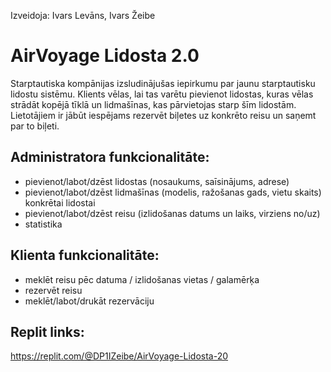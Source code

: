 Izveidoja: Ivars Levāns, Ivars Žeibe
# AirVoyage Lidosta 2.0
Starptautiska kompānijas izsludinājušas iepirkumu par jaunu starptautisku lidostu sistēmu. Klients vēlas, lai tas varētu pievienot lidostas, kuras vēlas strādāt kopējā tīklā un lidmašīnas, kas pārvietojas starp šīm lidostām. Lietotājiem ir jābūt iespējams rezervēt biļetes uz konkrēto reisu un saņemt par to biļeti.

## Administratora funkcionalitāte:
* pievienot/labot/dzēst lidostas (nosaukums, saīsinājums, adrese)
*	pievienot/labot/dzēst lidmašīnas (modelis, ražošanas gads, vietu skaits) konkrētai lidostai
*	pievienot/labot/dzēst reisu (izlidošanas datums un laiks, virziens no/uz)
*	statistika

## Klienta funkcionalitāte:
*	meklēt reisu pēc datuma / izlidošanas vietas / galamērķa
*	rezervēt reisu
*	meklēt/labot/drukāt rezervāciju

## Replit links:
https://replit.com/@DP1IZeibe/AirVoyage-Lidosta-20
